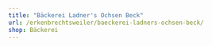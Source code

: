 ```yaml
---
title: "Bäckerei Ladner's Ochsen Beck"
url: /erkenbrechtsweiler/baeckerei-ladners-ochsen-beck/
shop: Bäckerei
---
```

